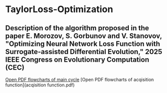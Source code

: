 # TaylorLoss-Optimization
## Description of the algorithm proposed in the paper E. Morozov, S. Gorbunov and V. Stanovov, "Optimizing Neural Network Loss Function with Surrogate-assisted Differential Evolution," 2025 IEEE Congress on Evolutionary Computation (CEC)

[Open PDF flowcharts of main cycle](main_cycle.pdf)
[Open PDF flowcharts of acqisition function](acqisition function.pdf)
